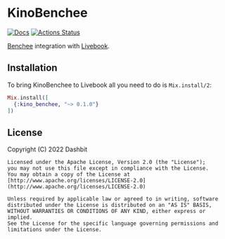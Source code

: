 # KinoBenchee

[![Docs](https://img.shields.io/badge/hex.pm-docs-8e7ce6.svg)](https://hexdocs.pm/kino_benchee)
[![Actions
Status](https://github.com/livebook-dev/kino_benchee/workflows/Test/badge.svg)](https://github.com/livebook-dev/kino_benchee/actions)

[Benchee](https://github.com/bencheeorg/benchee) integration with [Livebook](https://github.com/livebook-dev/livebook).

## Installation

To bring KinoBenchee to Livebook all you need to do is `Mix.install/2`:

```elixir
Mix.install([
  {:kino_benchee, "~> 0.1.0"}
])
```

## License

Copyright (C) 2022 Dashbit

```
Licensed under the Apache License, Version 2.0 (the "License");
you may not use this file except in compliance with the License.
You may obtain a copy of the License at [http://www.apache.org/licenses/LICENSE-2.0](http://www.apache.org/licenses/LICENSE-2.0)

Unless required by applicable law or agreed to in writing, software
distributed under the License is distributed on an "AS IS" BASIS,
WITHOUT WARRANTIES OR CONDITIONS OF ANY KIND, either express or implied.
See the License for the specific language governing permissions and
limitations under the License.
```
